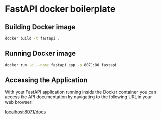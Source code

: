 # FastAPI docker boilerplate

## Building Docker image 
```bash
docker build -t fastapi .
```

## Running Docker image
```bash
docker run -d --name fastapi_app -p 8071:80 fastapi
```

## Accessing the Application
With your FastAPI application running inside the Docker container, you can access the API documentation by navigating to the following URL in your web browser:

[localhost:8071/docs](localhost:8071/docs)

